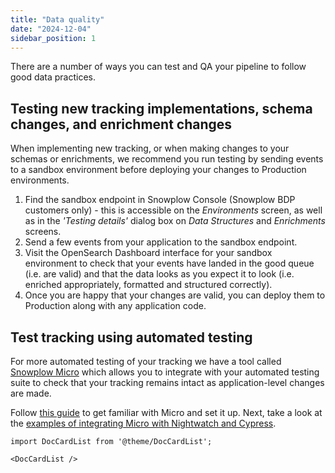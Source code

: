 ```yaml
---
title: "Data quality"
date: "2024-12-04"
sidebar_position: 1
---
```


There are a number of ways you can test and QA your pipeline to follow good data practices.

## Testing new tracking implementations, schema changes, and enrichment changes

When implementing new tracking, or when making changes to your schemas or enrichments, we recommend you run testing by sending events to a sandbox environment before deploying your changes to Production environments.

1. Find the sandbox endpoint in Snowplow Console (Snowplow BDP customers only) - this is accessible on the _Environments_ screen, as well as in the _'Testing details'_ dialog box on _Data Structures_ and _Enrichments_ screens.
2. Send a few events from your application to the sandbox endpoint.
3. Visit the OpenSearch Dashboard interface for your sandbox environment to check that your events have landed in the good queue (i.e. are valid) and that the data looks as you expect it to look (i.e. enriched appropriately, formatted and structured correctly).
4. Once you are happy that your changes are valid, you can deploy them to Production along with any application code.

## Test tracking using automated testing

For more automated testing of your tracking we have a tool called [Snowplow Micro](/docs/data-product-studio/data-quality/snowplow-micro/what-is-micro/index.md) which allows you to integrate with your automated testing suite to check that your tracking remains intact as application-level changes are made.

Follow [this guide](/docs/data-product-studio/data-quality/snowplow-micro/basic-usage/index.md) to get familiar with Micro and set it up. Next, take a look at the [examples of integrating Micro with Nightwatch and Cypress](/docs/data-product-studio/data-quality/snowplow-micro/automated-testing/index.md).


```mdx-code-block
import DocCardList from '@theme/DocCardList';

<DocCardList />
```
